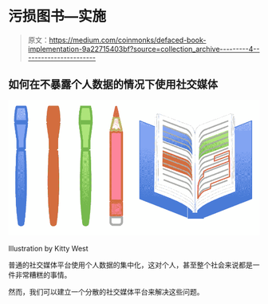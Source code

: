 # 污损图书—实施

> 原文：<https://medium.com/coinmonks/defaced-book-implementation-9a22715403bf?source=collection_archive---------4----------------------->

## 如何在不暴露个人数据的情况下使用社交媒体

![](img/45ffb3e5223a27306884ce11a0a75bda.png)

Illustration by Kitty West

普通的社交媒体平台使用个人数据的集中化，这对个人，甚至整个社会来说都是一件非常糟糕的事情。

然而，我们可以建立一个分散的社交媒体平台来解决这些问题。